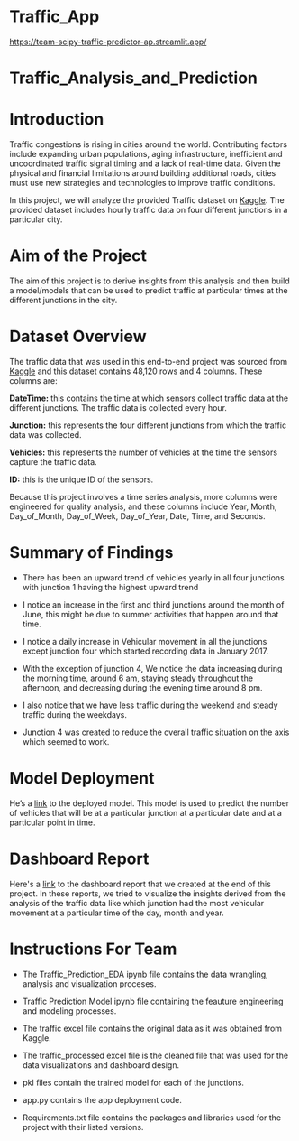 # Traffic_App
https://team-scipy-traffic-predictor-ap.streamlit.app/

# Traffic_Analysis_and_Prediction

# Introduction

Traffic congestions is rising in cities around the world. Contributing factors include expanding urban populations, aging infrastructure, inefficient and uncoordinated traffic signal timing and a lack of real-time data. Given the physical and financial limitations around building additional roads, cities must use new strategies and technologies to improve traffic conditions.

In this project, we will analyze the provided Traffic dataset on [Kaggle](https://www.kaggle.com/datasets/fedesoriano/traffic-prediction-dataset). The provided dataset includes hourly traffic data on four different junctions in a particular city.


# Aim of the Project

The aim of this project is to derive insights from this analysis and then build a model/models that can be used to predict traffic at particular times at the different junctions in the city.


# Dataset Overview

The traffic data that was used in this end-to-end project was sourced from [Kaggle](https://www.kaggle.com/datasets/fedesoriano/traffic-prediction-dataset) and this dataset contains 48,120 rows and 4 columns. These columns are:

**DateTime:** this contains the time at which sensors collect traffic data at the different junctions. The traffic data is collected every hour.

**Junction:** this represents the four different junctions from which the traffic data was collected.

**Vehicles:** this represents the number of vehicles at the time the sensors capture the traffic data.

**ID:** this is the unique ID of the sensors.

Because this project involves a time series analysis, more columns were engineered for quality analysis, and these columns include Year, Month, Day_of_Month, Day_of_Week, Day_of_Year, Date, Time, and Seconds.


# Summary of Findings

 - There has been an upward trend of vehicles yearly in all four junctions with junction 1 having the highest upward trend
 
 - I notice an increase in the first and third junctions around the month of June, this might be due to summer activities that happen around that time.
 
 - I notice a daily increase in Vehicular movement in all the junctions except junction four which started recording data in January 2017.
 
 - With the exception of junction 4, We notice the data increasing during the morning time, around 6 am, staying steady throughout the afternoon, and decreasing during the evening time around 8 pm.
 
 - I also notice that we have less traffic during the weekend and steady traffic during the weekdays.

 - Junction 4 was created to reduce the overall traffic situation on the axis which seemed to work.



# Model Deployment

He’s a [link](https://team-scipy-traffic-predictor-ap.streamlitapp.com/) to the deployed model. This model is used to predict the number of vehicles that will be at a particular junction at a particular date and at a particular point in time.


# Dashboard Report

Here's a [link](https://bit.ly/Traffic-Data-Analysis-Dashboard-by-Team-SciPy) to the dashboard report that we created at the end of this project. In these reports, we tried to visualize the insights derived from the analysis of the traffic data like which junction had the most vehicular movement at a particular time of the day, month and year.


# Instructions For Team

 - The Traffic_Prediction_EDA ipynb file contains the data wrangling, analysis and visualization proceses.
 
 - Traffic Prediction Model ipynb file containing the feauture engineering and modeling processes.
  
 - The traffic excel file contains the original data as it was obtained from Kaggle.
 
 - The traffic_processed excel file is the cleaned file that was used for the data visualizations and dashboard design.
  
 - pkl files contain the trained model for each of the junctions.
 
 - app.py contains the app deployment code.
 
 - Requirements.txt file contains the packages and libraries used for the project with their listed versions.
 

